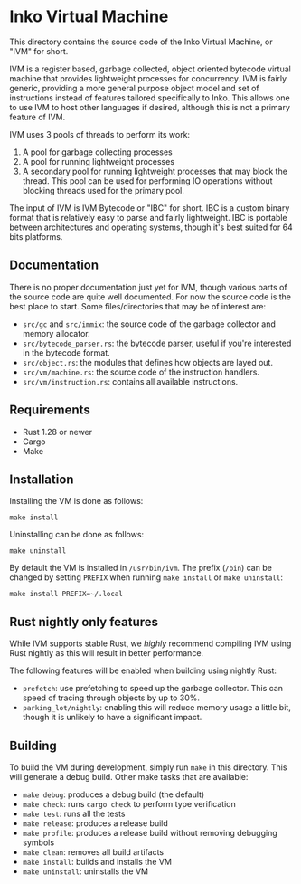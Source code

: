 # Inko Virtual Machine

This directory contains the source code of the Inko Virtual Machine, or "IVM"
for short.

IVM is a register based, garbage collected, object oriented bytecode virtual
machine that provides lightweight processes for concurrency. IVM is fairly
generic, providing a more general purpose object model and set of instructions
instead of features tailored specifically to Inko. This allows one to use IVM to
host other languages if desired, although this is not a primary feature of IVM.

IVM uses 3 pools of threads to perform its work:

1. A pool for garbage collecting processes
2. A pool for running lightweight processes
3. A secondary pool for running lightweight processes that may block the thread.
   This pool can be used for performing IO operations without blocking threads
   used for the primary pool.

The input of IVM is IVM Bytecode or "IBC" for short. IBC is a custom binary
format that is relatively easy to parse and fairly lightweight. IBC is portable
between architectures and operating systems, though it's best suited for 64 bits
platforms.

## Documentation

There is no proper documentation just yet for IVM, though various parts of the
source code are quite well documented. For now the source code is the best place
to start. Some files/directories that may be of interest are:

* `src/gc` and `src/immix`: the source code of the garbage collector and memory
  allocator.
* `src/bytecode_parser.rs`: the bytecode parser, useful if you're interested in
  the bytecode format.
* `src/object.rs`: the modules that defines how objects are layed out.
* `src/vm/machine.rs`: the source code of the instruction handlers.
* `src/vm/instruction.rs`: contains all available instructions.

## Requirements

* Rust 1.28 or newer
* Cargo
* Make

## Installation

Installing the VM is done as follows:

    make install

Uninstalling can be done as follows:

    make uninstall

By default the VM is installed in `/usr/bin/ivm`. The prefix (`/bin`) can be
changed by setting `PREFIX` when running `make install` or `make uninstall`:

    make install PREFIX=~/.local

## Rust nightly only features

While IVM supports stable Rust, we _highly_ recommend compiling IVM using Rust
nightly as this will result in better performance.

The following features will be enabled when building using nightly Rust:

* `prefetch`: use prefetching to speed up the garbage collector. This can speed
  of tracing through objects by up to 30%.
* `parking_lot/nightly`: enabling this will reduce memory usage a little bit,
  though it is unlikely to have a significant impact.

## Building

To build the VM during development, simply run `make` in this directory. This
will generate a debug build. Other make tasks that are available:

* `make debug`: produces a debug build (the default)
* `make check`: runs `cargo check` to perform type verification
* `make test`: runs all the tests
* `make release`: produces a release build
* `make profile`: produces a release build without removing debugging symbols
* `make clean`: removes all build artifacts
* `make install`: builds and installs the VM
* `make uninstall`: uninstalls the VM
